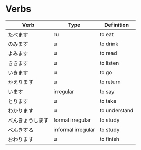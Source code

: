 Verbs
=====

| Verb | Type | Definition |
|------|------|------------|
| たべます | ru | to eat |
| のみます | u | to drink |
| よみます | u | to read |
| ききます | u | to listen |
| いきます | u | to go
| かえります | u | to return
| います | irregular | to say |
| とります | u | to take |
| わかります | u | to understand |
| べんきょうします | formal irregular | to study |
| べんきする | informal irregular | to study |
| おわります | u | to finish |
